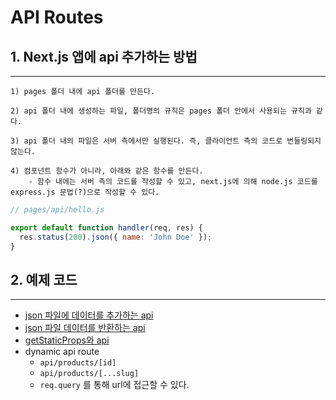 # API Routes

## 1. Next.js 앱에 api 추가하는 방법

---

```
1) pages 폴더 내에 api 폴더를 만든다.

2) api 폴더 내에 생성하는 파일, 폴더명의 규칙은 pages 폴더 안에서 사용되는 규칙과 같다.

3) api 폴더 내의 파일은 서버 측에서만 실행된다. 즉, 클라이언트 측의 코드로 번들링되지 않는다.

4) 컴포넌트 함수가 아니라, 아래와 같은 함수를 만든다.
    - 함수 내에는 서버 측의 코드를 작성할 수 있고, next.js에 의해 node.js 코드를 express.js 문법(?)으로 작성할 수 있다.
```

```js
// pages/api/hello.js

export default function handler(req, res) {
  res.status(200).json({ name: 'John Doe' });
}
```

## 2. 예제 코드

---

- [json 파일에 데이터를 추가하는 api](https://github.com/HyeonJu-C/api-route/blob/main/pages/api/feedback.ts)
- [json 파일 데이터를 반환하는 api](https://github.com/HyeonJu-C/api-route/blob/main/pages/index.tsx)
- [getStaticProps와 api](https://github.com/HyeonJu-C/api-route/blob/main/pages/feedback.tsx)
- dynamic api route
  - `api/products/[id]`
  - `api/products/[...slug]`
  - `req.query` 를 통해 url에 접근할 수 있다.
